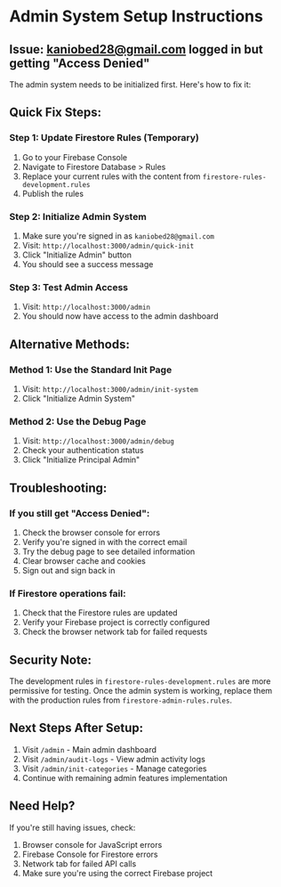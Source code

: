 # Admin System Setup Instructions

## Issue: kaniobed28@gmail.com logged in but getting "Access Denied"

The admin system needs to be initialized first. Here's how to fix it:

## Quick Fix Steps:

### Step 1: Update Firestore Rules (Temporary)
1. Go to your Firebase Console
2. Navigate to Firestore Database > Rules
3. Replace your current rules with the content from `firestore-rules-development.rules`
4. Publish the rules

### Step 2: Initialize Admin System
1. Make sure you're signed in as `kaniobed28@gmail.com`
2. Visit: `http://localhost:3000/admin/quick-init`
3. Click "Initialize Admin" button
4. You should see a success message

### Step 3: Test Admin Access
1. Visit: `http://localhost:3000/admin`
2. You should now have access to the admin dashboard

## Alternative Methods:

### Method 1: Use the Standard Init Page
1. Visit: `http://localhost:3000/admin/init-system`
2. Click "Initialize Admin System"

### Method 2: Use the Debug Page
1. Visit: `http://localhost:3000/admin/debug`
2. Check your authentication status
3. Click "Initialize Principal Admin"

## Troubleshooting:

### If you still get "Access Denied":
1. Check the browser console for errors
2. Verify you're signed in with the correct email
3. Try the debug page to see detailed information
4. Clear browser cache and cookies
5. Sign out and sign back in

### If Firestore operations fail:
1. Check that the Firestore rules are updated
2. Verify your Firebase project is correctly configured
3. Check the browser network tab for failed requests

## Security Note:
The development rules in `firestore-rules-development.rules` are more permissive for testing. 
Once the admin system is working, replace them with the production rules from `firestore-admin-rules.rules`.

## Next Steps After Setup:
1. Visit `/admin` - Main admin dashboard
2. Visit `/admin/audit-logs` - View admin activity logs
3. Visit `/admin/init-categories` - Manage categories
4. Continue with remaining admin features implementation

## Need Help?
If you're still having issues, check:
1. Browser console for JavaScript errors
2. Firebase Console for Firestore errors
3. Network tab for failed API calls
4. Make sure you're using the correct Firebase project